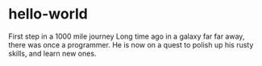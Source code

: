 # hello-world
First step in a 1000 mile journey
Long time ago in a galaxy far far away, there was once a programmer. He is now on a quest to polish up his rusty skills, and learn new ones.
